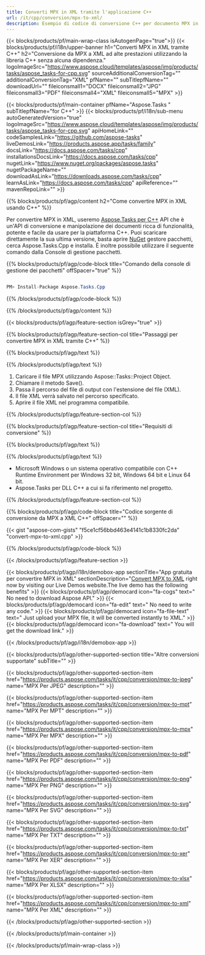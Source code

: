 ```yaml
---
title: Converti MPX in XML tramite l'applicazione C++ 
url: /it/cpp/conversion/mpx-to-xml/ 
description: Esempio di codice di conversione C++ per documento MPX in formato XML. Utilizzare il codice di esempio per la conversione batch da MPX a XML all'interno di qualsiasi applicazione C++.
---
```


{{< blocks/products/pf/main-wrap-class isAutogenPage="true">}}
{{< blocks/products/pf/i18n/upper-banner h1="Converti MPX in XML tramite C++" h2="Conversione da MPX a XML ad alte prestazioni utilizzando la libreria C++ senza alcuna dipendenza." logoImageSrc="https://www.aspose.cloud/templates/aspose/img/products/tasks/aspose_tasks-for-cpp.svg" sourceAdditionalConversionTag="" additionalConversionTag="XML" pfName="" subTitlepfName="" downloadUrl="" fileiconsmall1="DOCX" fileiconsmall2="JPG" fileiconsmall3="PDF" fileiconsmall4="XML" fileiconsmall5="MPX" >}}

{{< blocks/products/pf/main-container pfName="Aspose.Tasks " subTitlepfName="for C++" >}}
{{< blocks/products/pf/i18n/sub-menu autoGeneratedVersion="true" logoImageSrc="https://www.aspose.cloud/templates/aspose/img/products/tasks/aspose_tasks-for-cpp.svg" apiHomeLink="" codeSamplesLink="https://github.com/aspose-tasks" liveDemosLink="https://products.aspose.app/tasks/family" docsLink="https://docs.aspose.com/tasks/cpp" installationsDocsLink="https://docs.aspose.com/tasks/cpp" nugetLink="https://www.nuget.org/packages/aspose.tasks" nugetPackageName="" downloadAsLink="https://downloads.aspose.com/tasks/cpp" learnAsLink="https://docs.aspose.com/tasks/cpp" apiReference="" mavenRepoLink="" >}}

{{% blocks/products/pf/agp/content h2="Come convertire MPX in XML usando C++" %}}

 Per convertire MPX in XML, useremo
 [Aspose.Tasks per C++](https://products.aspose.com/tasks/cpp)
 API che è un'API di conversione e manipolazione dei documenti ricca di funzionalità, potente e facile da usare per la piattaforma C++. Puoi scaricare direttamente la sua ultima versione, basta aprire
 [NuGet](https://www.nuget.org/packages/aspose.tasks)
 gestore pacchetti, cerca
 Aspose.Tasks.Cpp
 e installa. È inoltre possibile utilizzare il seguente comando dalla Console di gestione pacchetti.

{{% blocks/products/pf/agp/code-block title="Comando della console di gestione dei pacchetti" offSpacer="true" %}}

```cs

PM> Install-Package Aspose.Tasks.Cpp

```

{{% /blocks/products/pf/agp/code-block %}}

{{% /blocks/products/pf/agp/content %}}

{{< blocks/products/pf/agp/feature-section isGrey="true" >}}

{{% blocks/products/pf/agp/feature-section-col title="Passaggi per convertire MPX in XML tramite C++" %}}

{{% blocks/products/pf/agp/text %}}


{{% /blocks/products/pf/agp/text %}}

1. Caricare il file MPX utilizzando Aspose::Tasks::Project Object.
1. Chiamare il metodo Save().
1. Passa il percorso del file di output con l'estensione del file (XML).
1. Il file XML verrà salvato nel percorso specificato.
1. Aprire il file XML nel programma compatibile.

{{% /blocks/products/pf/agp/feature-section-col %}}

{{% blocks/products/pf/agp/feature-section-col title="Requisiti di conversione" %}}

{{% blocks/products/pf/agp/text %}}


{{% /blocks/products/pf/agp/text %}}

- Microsoft Windows o un sistema operativo compatibile con C++ Runtime Environment per Windows 32 bit, Windows 64 bit e Linux 64 bit.
- Aspose.Tasks per DLL C++ a cui si fa riferimento nel progetto.

{{% /blocks/products/pf/agp/feature-section-col %}}

{{% blocks/products/pf/agp/code-block title="Codice sorgente di conversione da MPX a XML C++" offSpacer="" %}}

{{< gist "aspose-com-gists" "f5ce1cf56bbd463e4141c1b8330fc2da" "convert-mpx-to-xml.cpp" >}}

{{% /blocks/products/pf/agp/code-block %}}

{{< /blocks/products/pf/agp/feature-section >}}

<!-- aboutfile Starts -->

{{< blocks/products/pf/agp/i18n/demobox-app sectionTitle="App gratuita per convertire MPX in XML" sectionDescription="[Convert MPX to XML](https://products.aspose.app/tasks/conversion/mpx-to-xml) right now by visiting our Live Demos website.The live demo has the following benefits" >}}
        {{< blocks/products/pf/agp/democard icon="fa-cogs" text=" No need to download Aspose API." >}}
        {{< blocks/products/pf/agp/democard icon="fa-edit" text=" No need to write any code." >}}
        {{< blocks/products/pf/agp/democard icon="fa-file-text" text=" Just upload your MPX file, it will be converted instantly to XML." >}}
        {{< blocks/products/pf/agp/democard icon="fa-download" text=" You will get the download link." >}}

{{< /blocks/products/pf/agp/i18n/demobox-app >}}

<!-- aboutfile Ends -->

{{< blocks/products/pf/agp/other-supported-section title="Altre conversioni supportate" subTitle="" >}}

{{< blocks/products/pf/agp/other-supported-section-item href="https://products.aspose.com/tasks/it/cpp/conversion/mpx-to-jpeg" name="MPX Per JPEG" description="" >}}

{{< blocks/products/pf/agp/other-supported-section-item href="https://products.aspose.com/tasks/it/cpp/conversion/mpx-to-mpt" name="MPX Per MPT" description="" >}}

{{< blocks/products/pf/agp/other-supported-section-item href="https://products.aspose.com/tasks/it/cpp/conversion/mpx-to-mpx" name="MPX Per MPX" description="" >}}

{{< blocks/products/pf/agp/other-supported-section-item href="https://products.aspose.com/tasks/it/cpp/conversion/mpx-to-pdf" name="MPX Per PDF" description="" >}}

{{< blocks/products/pf/agp/other-supported-section-item href="https://products.aspose.com/tasks/it/cpp/conversion/mpx-to-png" name="MPX Per PNG" description="" >}}

{{< blocks/products/pf/agp/other-supported-section-item href="https://products.aspose.com/tasks/it/cpp/conversion/mpx-to-svg" name="MPX Per SVG" description="" >}}

{{< blocks/products/pf/agp/other-supported-section-item href="https://products.aspose.com/tasks/it/cpp/conversion/mpx-to-txt" name="MPX Per TXT" description="" >}}

{{< blocks/products/pf/agp/other-supported-section-item href="https://products.aspose.com/tasks/it/cpp/conversion/mpx-to-xer" name="MPX Per XER" description="" >}}

{{< blocks/products/pf/agp/other-supported-section-item href="https://products.aspose.com/tasks/it/cpp/conversion/mpx-to-xlsx" name="MPX Per XLSX" description="" >}}

{{< blocks/products/pf/agp/other-supported-section-item href="https://products.aspose.com/tasks/it/cpp/conversion/mpx-to-xml" name="MPX Per XML" description="" >}}



{{< /blocks/products/pf/agp/other-supported-section >}}

{{< /blocks/products/pf/main-container >}}
    
{{< /blocks/products/pf/main-wrap-class >}}